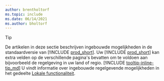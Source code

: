 ```yaml
---
author: brentholtorf
ms.topic: include
ms.date: 06/14/2021
ms.author: bholtorf
---
```

> [!TIP]
> De artikelen in deze sectie beschrijven ingebouwde mogelijkheden in de standaardversie van [!INCLUDE [prod_short](prod_short.md)]. Uw [!INCLUDE [prod_short](prod_short.md)] kan extra velden op de verschillende pagina's bevatten om te voldoen aan bijvoorbeeld de regelgeving in uw land of regio. [!INCLUDE [tooltip-inline-tip_md](tooltip-inline-tip_md.md)] U vindt informatie over ingebouwde regelgevende mogelijkheden in het gedeelte [Lokale functionaliteit](../about-localization.md).